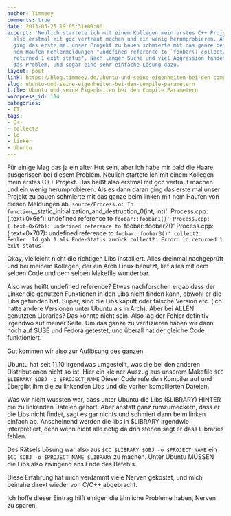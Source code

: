 ```yaml
---
author: Timmeey
comments: true
date: 2013-05-25 19:05:31+00:00
excerpt: 'Neulich startete ich mit einem Kollegen mein erstes C++ Projekt. Das heißt
  also erstmal mit gcc vertraut machen und ein wenig herumprobieren. Als es dann daran
  ging das erste mal unser Projekt zu bauen schmierte mit das ganze beim linken mit
  nem Haufen Fehlermeldungen "undefined reference to `foobar() collect2 : Error:ld
  returned 1 exit status". Nach langer Suche und viel Aggression fanden wir dann endlich
  das Problem, und sogar eine sehr einfache Lösung dazu.'
layout: post
link: https://blog.timmeey.de/ubuntu-und-seine-eigenheiten-bei-den-compile-parametern/
slug: ubuntu-und-seine-eigenheiten-bei-den-compile-parametern
title: Ubuntu und seine Eigenheiten bei den Compile Parametern
wordpress_id: 114
categories:
- IT
tags:
- C++
- collect2
- ld
- linker
- Ubuntu
---
```


Für einige Mag das ja ein alter Hut sein, aber ich habe mir bald die Haare ausgerissen bei diesem Problem. Neulich startete ich mit einem Kollegen mein erstes C++ Projekt. Das heißt also erstmal mit gcc vertraut machen und ein wenig herumprobieren. Als es dann daran ging das erste mal unser Projekt zu bauen schmierte mit das ganze beim linken mit nem Haufen von diesen Meldungen ab.
` source/Process.o: In function `__static_initialization_and_destruction_0(int, int)':
Process.cpp:(.text+0x6ef): undefined reference to `foobar::foobar1()'
Process.cpp:(.text+0x6fb): undefined reference to `foobar::foobar2()'
Process.cpp:(.text+0x707): undefined reference to `foobar::foobar3()'
collect2: Fehler: ld gab 1 als Ende-Status zurück
collect2: Error: ld returned 1 exit status`

<!-- more -->

Okay, vielleicht nicht die richtigen Libs installiert. Alles dreinmal nachgeprüft und bei meinem Kollegen, der ein Arch Linux benutzt, lief alles mit dem selben Code und dem selben Makefile wunderbar.

Also was heißt undefined reference? Etwas nachforschen ergab dass der Linker die genutzen Funktionen in den Libs nicht finden kann, obwohl er die Libs gefunden hat. Super, sind die Libs kaputt oder falsche Version etc. (ich hatte andere Versionen unter Ubuntu als in Arch). Aber bei ALLEN genutzten Libraries? Das konnte nicht sein. Also lag der Fehler definitiv irgendwo auf meiner Seite. Um das ganze zu verifizieren haben wir dann noch auf SUSE und Fedora getestet, und überall hat der gleiche Code funktioniert.

Gut kommen wir also zur Auflösung des ganzen.

Ubuntu hat seit 11.10 irgendwas umgestellt, was die bei den anderen Distributionen nicht so ist.
Hier ein kleiner Auszug aus unserem Makefile
`$CC $LIBRARY $OBJ -o $PROJECT_NAME`
Dieser Code rufe den Kompiler auf und übergibt ihm die zu linkenden Libs und die vorher kompilierten Dateien.

Was wir nicht wussten war, dass unter Ubuntu die Libs ($LIBRARY) HINTER die zu linkenden Dateien gehört. Aber anstatt ganz rumzumeckern, dass er die Libs nicht findet, sagt es gar nichts und schmiert dann beim linken einfach ab. Anscheinend werden die libs in $LIBRARY irgendwie interpretiert, denn wenn nicht alle nötig da drin stehen sagt er dass Libraries fehlen.

Des Rätsels Lösung war also aus
`$CC $LIBRARY $OBJ -o $PROJECT_NAME`
ein
`$CC $OBJ -o $PROJECT_NAME $LIBRARY`
zu machen. Unter Ubuntu MÜSSEN die Libs also zwingend ans Ende des Befehls.

Diese Erfahrung hat mich verdammt viele Nerven gekostet, und mich beinahe direkt wieder von C/C++ abgebracht.

Ich hoffe dieser Eintrag hilft einigen die ähnliche Probleme haben, Nerven zu sparen.
